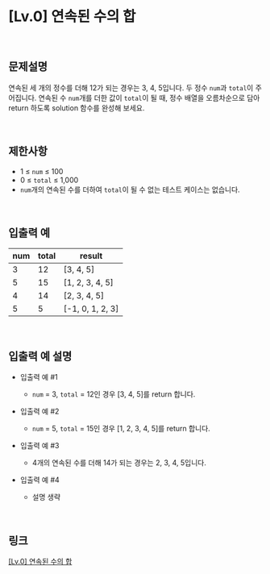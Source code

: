 # [Lv.0] 연속된 수의 합

<br>

## 문제설명
연속된 세 개의 정수를 더해 12가 되는 경우는 3, 4, 5입니다. 두 정수 `num`과 `total`이 주어집니다. 연속된 수 `num`개를 더한 값이 `total`이 될 때, 정수 배열을 오름차순으로 담아 return 하도록 solution 함수를 완성해 보세요.

<br>

## 제한사항
- 1 ≤ `num` ≤ 100
- 0 ≤ `total` ≤ 1,000
- `num`개의 연속된 수를 더하여 `total`이 될 수 없는 테스트 케이스는 없습니다.

<br>

## 입출력 예
| num | total | result |
|---|---|---|
| 3 | 12 | [3, 4, 5] |
| 5 | 15 | [1, 2, 3, 4, 5] |
| 4 | 14 | [2, 3, 4, 5] |
| 5 | 5 | [-1, 0, 1, 2, 3] |

<br>

## 입출력 예 설명
- 입출력 예 #1
    - `num` = 3, `total` = 12인 경우 [3, 4, 5]를 return 합니다.

- 입출력 예 #2
    - `num` = 5, `total` = 15인 경우 [1, 2, 3, 4, 5]를 return 합니다.

- 입출력 예 #3
    - 4개의 연속된 수를 더해 14가 되는 경우는 2, 3, 4, 5입니다.

- 입출력 예 #4
    - 설명 생략

<br>

## 링크
[[Lv.0] 연속된 수의 합](https://school.programmers.co.kr/learn/courses/30/lessons/120923)
